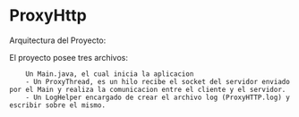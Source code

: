 # ProxyHttp

Arquitectura del Proyecto:

El proyecto posee tres archivos:

        Un Main.java, el cual inicia la aplicacion
        - Un ProxyThread, es un hilo recibe el socket del servidor enviado por el Main y realiza la comunicacion entre el cliente y el servidor.
        - Un LogHelper encargado de crear el archivo log (ProxyHTTP.log) y escribir sobre el mismo.
	
